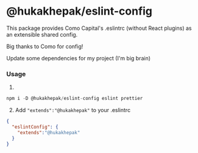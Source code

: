 # @hukakhepak/eslint-config
This package provides Como Capital's .eslintrc (without React plugins) as an extensible shared config.

Big thanks to Como for config!

Update some dependencies for my project (I'm big brain)

### Usage

1.
```js
npm i -D @hukakhepak/eslint-config eslint prettier
```

2. Add `"extends":"@hukakhepak"` to your .eslintrc

```json
{
  "eslintConfig": {
    "extends":"@hukakhepak"
  }
}